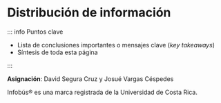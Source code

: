 # Distribución de información

::: info Puntos clave

- Lista de conclusiones importantes o mensajes clave (_key takeaways_)
- Síntesis de toda esta página

:::

**Asignación**: David Segura Cruz y Josué Vargas Céspedes

Infobús&reg; es una marca registrada de la Universidad de Costa Rica.
